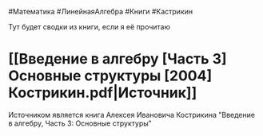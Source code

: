 #Математика #ЛинейнаяАлгебра #Книги #Кастрикин

Тут будет сводки из книги, если я её прочитаю
# [[Введение в алгебру [Часть 3] Основные структуры [2004] Кострикин.pdf|Источник]]
Источником является книга Алексея Ивановича Кострикина "Введение в алгебру, Часть 3: Основные структуры"
